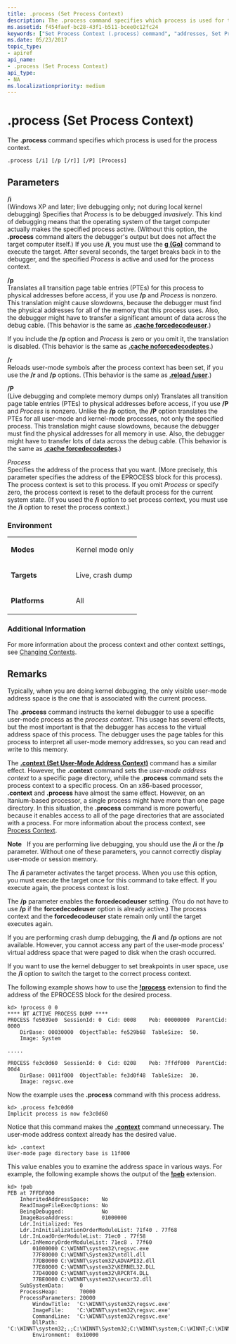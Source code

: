 ```yaml
---
title: .process (Set Process Context)
description: The .process command specifies which process is used for the process context.
ms.assetid: f454faef-bc28-43f1-b511-bcee0c12fc24
keywords: ["Set Process Context (.process) command", "addresses, Set Process Context (.process) command", "context, Set Process Context (.process) command", "Process, Set Process Context (.process) command", ".process (Set Process Context) Windows Debugging"]
ms.date: 05/23/2017
topic_type:
- apiref
api_name:
- .process (Set Process Context)
api_type:
- NA
ms.localizationpriority: medium
---
```


# .process (Set Process Context)


The **.process** command specifies which process is used for the process context.

```dbgcmd
.process [/i] [/p [/r]] [/P] [Process]
```

## <span id="ddk_meta_set_process_context_dbg"></span><span id="DDK_META_SET_PROCESS_CONTEXT_DBG"></span>Parameters


<span id="________i______"></span><span id="________I______"></span> **/i**   
(Windows XP and later; live debugging only; not during local kernel debugging) Specifies that *Process* is to be debugged *invasively*. This kind of debugging means that the operating system of the target computer actually makes the specified process active. (Without this option, the **.process** command alters the debugger's output but does not affect the target computer itself.) If you use **/i**, you must use the [**g (Go)**](g--go-.md) command to execute the target. After several seconds, the target breaks back in to the debugger, and the specified *Process* is active and used for the process context.

<span id="________p______"></span><span id="________P______"></span> **/p**   
Translates all transition page table entries (PTEs) for this process to physical addresses before access, if you use **/p** and *Process* is nonzero. This translation might cause slowdowns, because the debugger must find the physical addresses for all of the memory that this process uses. Also, the debugger might have to transfer a significant amount of data across the debug cable. (This behavior is the same as [**.cache forcedecodeuser**](-cache--set-cache-size-.md).)

If you include the **/p** option and *Process* is zero or you omit it, the translation is disabled. (This behavior is the same as [**.cache noforcedecodeptes**](-cache--set-cache-size-.md).)

<span id="________r______"></span><span id="________R______"></span> **/r**   
Reloads user-mode symbols after the process context has been set, if you use the **/r** and **/p** options. (This behavior is the same as [**.reload /user**](-reload--reload-module-.md).)

<span id="________P______"></span><span id="________p______"></span> **/P**   
(Live debugging and complete memory dumps only) Translates all transition page table entries (PTEs) to physical addresses before access, if you use **/P** and *Process* is nonzero. Unlike the **/p** option, the **/P** option translates the PTEs for all user-mode and kernel-mode processes, not only the specified process. This translation might cause slowdowns, because the debugger must find the physical addresses for all memory in use. Also, the debugger might have to transfer lots of data across the debug cable. (This behavior is the same as [**.cache forcedecodeptes**](-cache--set-cache-size-.md).)

<span id="_______Process______"></span><span id="_______process______"></span><span id="_______PROCESS______"></span> *Process*   
Specifies the address of the process that you want. (More precisely, this parameter specifies the address of the EPROCESS block for this process). The process context is set to this process. If you omit *Process* or specify zero, the process context is reset to the default process for the current system state. (If you used the **/i** option to set process context, you must use the **/i** option to reset the process context.)

### <span id="Environment"></span><span id="environment"></span><span id="ENVIRONMENT"></span>Environment

<table>
<colgroup>
<col width="50%" />
<col width="50%" />
</colgroup>
<tbody>
<tr class="odd">
<td align="left"><p><strong>Modes</strong></p></td>
<td align="left"><p>Kernel mode only</p></td>
</tr>
<tr class="even">
<td align="left"><p><strong>Targets</strong></p></td>
<td align="left"><p>Live, crash dump</p></td>
</tr>
<tr class="odd">
<td align="left"><p><strong>Platforms</strong></p></td>
<td align="left"><p>All</p></td>
</tr>
</tbody>
</table>

 

### <span id="Additional_Information"></span><span id="additional_information"></span><span id="ADDITIONAL_INFORMATION"></span>Additional Information

For more information about the process context and other context settings, see [Changing Contexts](changing-contexts.md).

Remarks
-------

Typically, when you are doing kernel debugging, the only visible user-mode address space is the one that is associated with the current process.

The **.process** command instructs the kernel debugger to use a specific user-mode process as the *process context*. This usage has several effects, but the most important is that the debugger has access to the virtual address space of this process. The debugger uses the page tables for this process to interpret all user-mode memory addresses, so you can read and write to this memory.

The [**.context (Set User-Mode Address Context)**](-context--set-user-mode-address-context-.md) command has a similar effect. However, the **.context** command sets the *user-mode address context* to a specific page directory, while the **.process** command sets the process context to a specific process. On an x86-based processor, **.context** and **.process** have almost the same effect. However, on an Itanium-based processor, a single process might have more than one page directory. In this situation, the **.process** command is more powerful, because it enables access to all of the page directories that are associated with a process. For more information about the process context, see [Process Context](changing-contexts.md#process-context).

**Note**   If you are performing live debugging, you should use the **/i** or the **/p** parameter. Without one of these parameters, you cannot correctly display user-mode or session memory.

 

The **/i** parameter activates the target process. When you use this option, you must execute the target once for this command to take effect. If you execute again, the process context is lost.

The **/p** parameter enables the **forcedecodeuser** setting. (You do not have to use **/p** if the **forcedecodeuser** option is already active.) The process context and the **forcedecodeuser** state remain only until the target executes again.

If you are performing crash dump debugging, the **/i** and **/p** options are not available. However, you cannot access any part of the user-mode process' virtual address space that were paged to disk when the crash occurred.

If you want to use the kernel debugger to set breakpoints in user space, use the **/i** option to switch the target to the correct process context.

The following example shows how to use the [**!process**](-process.md) extension to find the address of the EPROCESS block for the desired process.

```dbgcmd
kd> !process 0 0
**** NT ACTIVE PROCESS DUMP ****
PROCESS fe5039e0  SessionId: 0  Cid: 0008    Peb: 00000000  ParentCid: 0000
    DirBase: 00030000  ObjectTable: fe529b68  TableSize:  50.
    Image: System

.....

PROCESS fe3c0d60  SessionId: 0  Cid: 0208    Peb: 7ffdf000  ParentCid: 00d4
    DirBase: 0011f000  ObjectTable: fe3d0f48  TableSize:  30.
    Image: regsvc.exe
```

Now the example uses the **.process** command with this process address.

```dbgcmd
kd> .process fe3c0d60
Implicit process is now fe3c0d60
```

Notice that this command makes the [**.context**](-context--set-user-mode-address-context-.md) command unnecessary. The user-mode address context already has the desired value.

```dbgcmd
kd> .context 
User-mode page directory base is 11f000
```

This value enables you to examine the address space in various ways. For example, the following example shows the output of the [**!peb**](-peb.md) extension.

```dbgcmd
kd> !peb
PEB at 7FFDF000
    InheritedAddressSpace:    No
    ReadImageFileExecOptions: No
    BeingDebugged:            No
    ImageBaseAddress:         01000000
    Ldr.Initialized: Yes
    Ldr.InInitializationOrderModuleList: 71f40 . 77f68
    Ldr.InLoadOrderModuleList: 71ec0 . 77f58
    Ldr.InMemoryOrderModuleList: 71ec8 . 77f60
        01000000 C:\WINNT\system32\regsvc.exe
        77F80000 C:\WINNT\System32\ntdll.dll
        77DB0000 C:\WINNT\system32\ADVAPI32.dll
        77E80000 C:\WINNT\system32\KERNEL32.DLL
        77D40000 C:\WINNT\system32\RPCRT4.DLL
        77BE0000 C:\WINNT\system32\secur32.dll
    SubSystemData:     0
    ProcessHeap:       70000
    ProcessParameters: 20000
        WindowTitle:  'C:\WINNT\system32\regsvc.exe'
        ImageFile:    'C:\WINNT\system32\regsvc.exe'
        CommandLine:  'C:\WINNT\system32\regsvc.exe'
        DllPath:     'C:\WINNT\system32;.;C:\WINNT\System32;C:\WINNT\system;C:\WINNT;C:\WINNT\system32;C:\WINNT;C:\WINNT\System32\Wbem;C:\PROGRA~1\COMMON~1\AUTODE~1'
        Environment:  0x10000
```

 

 





